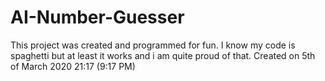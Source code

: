 # AI-Number-Guesser
This project was created and programmed for fun.
I know my code is spaghetti but at least it works and i am quite proud of that.
Created on 5th of March 2020 21:17 (9:17 PM)
